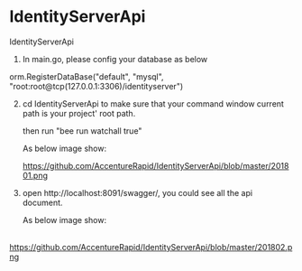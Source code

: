 # IdentityServerApi
IdentityServerApi

1. In main.go, please config your database as below

orm.RegisterDataBase("default", "mysql", "root:root@tcp(127.0.0.1:3306)/identityserver")

2. cd IdentityServerApi to make sure that your command window current path is your project' root path.

   then run "bee run watchall true"

   As below image show:
   
   https://github.com/AccentureRapid/IdentityServerApi/blob/master/201801.png

3. open http://localhost:8091/swagger/, you could see all the api document.

   As below image show:
   
   https://github.com/AccentureRapid/IdentityServerApi/blob/master/201802.png
